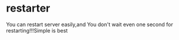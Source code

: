# restarter
You can restart server easily,and You don't wait even one second for restarting!!!Simple is best
